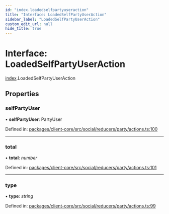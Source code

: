 ```yaml
---
id: "index.loadedselfpartyuseraction"
title: "Interface: LoadedSelfPartyUserAction"
sidebar_label: "LoadedSelfPartyUserAction"
custom_edit_url: null
hide_title: true
---
```


# Interface: LoadedSelfPartyUserAction

[index](../modules/index.md).LoadedSelfPartyUserAction

## Properties

### selfPartyUser

• **selfPartyUser**: PartyUser

Defined in: [packages/client-core/src/social/reducers/party/actions.ts:100](https://github.com/xr3ngine/xr3ngine/blob/716a06460/packages/client-core/src/social/reducers/party/actions.ts#L100)

___

### total

• **total**: *number*

Defined in: [packages/client-core/src/social/reducers/party/actions.ts:101](https://github.com/xr3ngine/xr3ngine/blob/716a06460/packages/client-core/src/social/reducers/party/actions.ts#L101)

___

### type

• **type**: *string*

Defined in: [packages/client-core/src/social/reducers/party/actions.ts:99](https://github.com/xr3ngine/xr3ngine/blob/716a06460/packages/client-core/src/social/reducers/party/actions.ts#L99)
